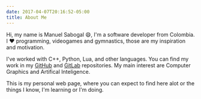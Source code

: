 ```yaml
---
date: 2017-04-07T20:16:52-05:00
title: About Me
---
```


Hi, my name is Manuel Sabogal 😄, I'm a software developer from Colombia. I ❤️ programming, videogames and gymnastics, those are my inspiration and motivation.

<!--more-->

I've worked with C++, Python, Lua, and other languages. You can find my work in my [GitHub](https://github.com/edoren) and [GitLab](https://gitlab.com/edoren) repositories. My main interest are Computer Graphics and Artifical Inteligence. 

This is my personal web page, where you can expect to find here alot or the things I know, I'm learning or I'm doing.
